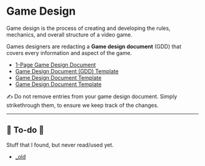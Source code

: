 # Game Design

<div class="row row-cols-lg-2"><div>

Game design is the process of creating and developing the rules, mechanics, and overall structure of a video game.

Games designers are redacting a **Game design document** (GDD) that covers every information and aspect of the game.

* [1-Page Game Design Document](https://vitalzigns.itch.io/1-page-gdd)
* [Game Design Document (GDD) Template](https://vitalzigns.itch.io/gdd)
* [Game Design Document Template](https://retrocademedia.itch.io/gddtemplate)
* [Game Design Document Template](https://toddmitchell.itch.io/game-design-document)

✍️ Do not remove entries from your game design document. Simply strikethrough them, to ensure we keep track of the changes. 
</div><div>
</div></div>

<hr class="sep-both">

## 👻 To-do 👻

Stuff that I found, but never read/used yet.

<div class="row row-cols-lg-2"><div>

* [_old](_old.md)
</div><div>
</div></div>
